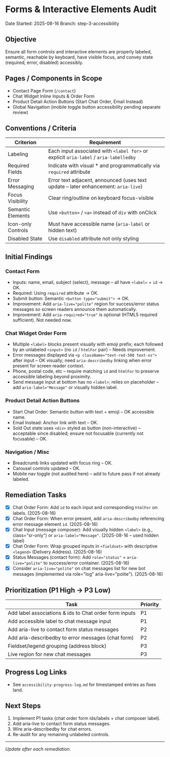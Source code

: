 # Forms & Interactive Elements Audit

Date Started: 2025-08-16
Branch: step-3-accessibility

## Objective
Ensure all form controls and interactive elements are properly labeled, semantic, reachable by keyboard, have visible focus, and convey state (required, error, disabled) accessibly.

## Pages / Components in Scope
- Contact Page Form (`/contact`)
- Chat Widget Inline Inputs & Order Form
- Product Detail Action Buttons (Start Chat Order, Email Instead)
- Global Navigation (mobile toggle button accessibility pending separate review)

## Conventions / Criteria
| Criterion | Requirement |
|-----------|-------------|
| Labeling | Each input associated with `<label for>` or explicit `aria-label` / `aria-labelledby` |
| Required Fields | Indicate with visual * and programmatically via `required` attribute |
| Error Messaging | Error text adjacent, announced (uses text update – later enhancement: `aria-live`) |
| Focus Visibility | Clear ring/outline on keyboard focus-visible |
| Semantic Elements | Use `<button>` / `<a>` instead of `div` with onClick |
| Icon-only Controls | Must have accessible name (`aria-label` or hidden text) |
| Disabled State | Use `disabled` attribute not only styling |

## Initial Findings

### Contact Form
- Inputs: name, email, subject (select), message – all have `<label>` + `id` → OK.
- Required: Using `required` attribute → OK.
- Submit button: Semantic `<button type="submit">` → OK.
- Improvement: Add `aria-live="polite"` region for success/error status messages so screen readers announce them automatically.
- Improvement: Add `aria-required="true"` is optional (HTML5 required sufficient). Not needed now.

### Chat Widget Order Form
- Multiple `<label>` blocks present visually with emoji prefix; each followed by an unlabeled `<input>` (no `id` / `htmlFor` pair) – Needs improvement.
- Error messages displayed via `<p className="text-red-500 text-xs">` after input – OK visually; need `aria-describedby` linking when error present for screen reader context.
- Phone, postal code, etc – require matching `id` and `htmlFor` to preserve accessible labeling beyond proximity.
- Send message input at bottom has no `<label>`; relies on placeholder – add `aria-label="Message"` or visually hidden label.

### Product Detail Action Buttons
- Start Chat Order: Semantic button with text + emoji – OK accessible name.
- Email Instead: Anchor link with text – OK.
- Sold Out state uses `<div>` styled as button (non-interactive) – acceptable since disabled; ensure not focusable (currently not focusable) – OK.

### Navigation / Misc
- Breadcrumb links updated with focus ring – OK.
- Carousel controls updated – OK.
- Mobile nav toggle (not audited here) – add to future pass if not already labeled.

## Remediation Tasks
- [x] Chat Order Form: Add `id` to each input and corresponding `htmlFor` on labels. (2025-08-16)
- [x] Chat Order Form: When error present, add `aria-describedby` referencing error message element `id`. (2025-08-16)
- [x] Chat Input (message composer): Add visually hidden `<label>` (e.g., class="sr-only") or `aria-label="Message"`. (2025-08-16 – used hidden label)
- [x] Chat Order Form: Wrap grouped inputs in `<fieldset>` with descriptive `<legend>` (Delivery Address). (2025-08-16)
- [x] Status Messages (contact form): Add `role="status"` + `aria-live="polite"` to success/error container. (2025-08-16)
- [x] Consider `aria-live="polite"` on chat messages list for new bot messages (implemented via role="log" aria-live="polite"). (2025-08-16)

## Prioritization (P1 High → P3 Low)
| Task | Priority |
|------|----------|
| Add label associations & ids to Chat order form inputs | P1 |
| Add accessible label to chat message input | P1 |
| Add aria-live to contact form status messages | P2 |
| Add aria-describedby to error messages (chat form) | P2 |
| Fieldset/legend grouping (address block) | P3 |
| Live region for new chat messages | P3 |

## Progress Log Links
- See `accessibility-progress-log.md` for timestamped entries as fixes land.

## Next Steps
1. Implement P1 tasks (chat order form ids/labels + chat composer label).
2. Add aria-live to contact form status messages.
3. Wire aria-describedby for chat errors.
4. Re-audit for any remaining unlabeled controls.

---
*Update after each remediation.*

